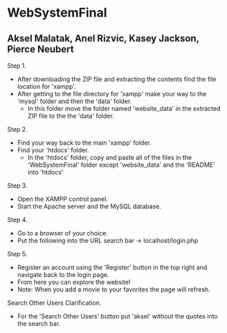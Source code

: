 # WebSystemFinal
## Aksel Malatak, Anel Rizvic, Kasey Jackson, Pierce Neubert

Step 1.
  - After downloading the ZIP file and extracting the contents find the file location for 'xampp'.
  - After getting to the file directory for 'xampp' make your way to the 'mysql' folder and then the 'data' folder.
    - In this folder move the folder named 'website_data' in the extracted ZIP file to the the 'data' folder.

Step 2.
  - Find your way back to the main 'xampp' folder.
  - Find your 'htdocs' folder.
    - In the 'htdocs' folder, copy and paste all of the files in the 'WebSystemFinal' folder except 'website_data' and the 'README' into 'htdocs'
    
Step 3.
  - Open the XAMPP control panel.
  - Start the Apache server and the MySQL database.

Step 4.
  - Go to a browser of your choice.
  - Put the following into the URL search bar -> localhost/login.php
  
Step 5.
  - Register an account using the 'Register' button in the top right and navigate back to the login page.
  - From here you can explore the website!
  - Note: When you add a movie to your favorites the page will refresh.
  
Search Other Users Clarification.
  - For the 'Search Other Users' button put 'aksel' without the quotes into the search bar.

